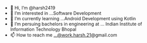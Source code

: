 - 👋 Hi, I’m @harsh2419
- 👀 I’m interested in ...Software Development
- 🌱 I’m currently learning ...Android Development using Kotlin
- 💞️ I’m persuing bachelors in engineering at  ... Indian Institute of Information Technology Bhopal 
- 📫 How to reach me ...@work.harsh.21@gmail.com

<!---
harsh2419/harsh2419 is a ✨ special ✨ repository because its `README.md` (this file) appears on your GitHub profile.
You can click the Preview link to take a look at your changes.
--->
